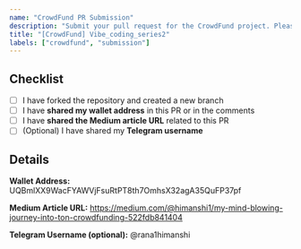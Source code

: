 ```yaml
---
name: "CrowdFund PR Submission"
description: "Submit your pull request for the CrowdFund project. Please ensure you have provided all required information."
title: "[CrowdFund] Vibe_coding_series2"
labels: ["crowdfund", "submission"]
---
```


## Checklist

- [ ] I have forked the repository and created a new branch
- [ ] I have **shared my wallet address** in this PR or in the comments
- [ ] I have **shared the Medium article URL** related to this PR
- [ ] (Optional) I have shared my **Telegram username**

## Details

**Wallet Address:**
UQBmlXX9WacFYAWVjFsuRtPT8th7OmhsX32agA35QuFP37pf

**Medium Article URL:**
https://medium.com/@himanshi1/my-mind-blowing-journey-into-ton-crowdfunding-522fdb841404

**Telegram Username (optional):**
@rana1himanshi
